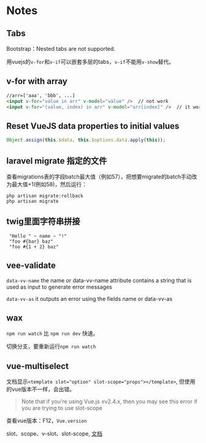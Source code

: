 # Notes

## Tabs
Bootstrap：Nested tabs are not supported.

用vuejs的`v-for`和`v-if`可以嵌套多层的tabs，`v-if`不能用`v-show`替代。

## v-for with array
```html
//arr=['aaa', 'bbb', ...]
<input v-for="value in arr" v-model="value" />  // not work
<input v-for="(value, index) in arr" v-model="arr[index]" />  // it works
```
## Reset VueJS data properties to initial values
```js
Object.assign(this.$data, this.$options.data.apply(this));
```

## laravel migrate 指定的文件
查看migrations表的字段batch最大值（例如57），把想要migrate的batch手动改为最大值+1(例如58)，然后运行：
```shell
php artisan migrate:rollback
php artisan migrate
```

## twig里面字符串拼接
```twig
 "Hello " ~ name ~ "!"
 "foo #{bar} baz"
 "foo #{1 + 2} baz"
```
## vee-validate

`data-vv-name` the name or data-vv-name attribute contains a string that is used as input to generate error messages

`data-vv-as`  it outputs an error using the fields name or data-vv-as


## wax
`npm run watch` 比 `npm run dev` 快速。

切换分支，要重新运行`npm run watch`

## vue-multiselect
文档显示`<template slot="option" slot-scope="props"></template>`, 但使用的vue版本不一样，会出错。

> Note that if you're using Vue.js ≤v2.4.x, then you may see this error if you are trying to use slot-scope

查看vue版本：F12，`Vue.version`

slot、scope、v-slot、slot-scope, [文档](https://vuejs.org/v2/api/#slot-deprecated)